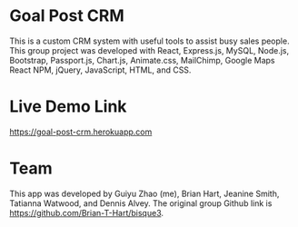 # Goal Post CRM

This is a custom CRM system with useful tools to assist busy sales people. This group project was developed with React, Express.js, MySQL, Node.js, Bootstrap, Passport.js, Chart.js, Animate.css, MailChimp, Google Maps React NPM, jQuery, JavaScript, HTML, and CSS. 

# Live Demo Link

https://goal-post-crm.herokuapp.com

# Team

This app was developed by Guiyu Zhao (me), Brian Hart, Jeanine Smith, Tatianna Watwood, and Dennis Alvey. The original group Github link is https://github.com/Brian-T-Hart/bisque3.
